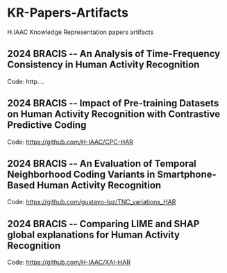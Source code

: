 # KR-Papers-Artifacts

H.IAAC Knowledge Representation papers artifacts

## 2024 BRACIS -- An Analysis of Time-Frequency Consistency in Human Activity Recognition

Code: http....

## 2024 BRACIS -- Impact of Pre-training Datasets on Human Activity Recognition with Contrastive Predictive Coding

Code: https://github.com/H-IAAC/CPC-HAR

## 2024 BRACIS -- An Evaluation of Temporal Neighborhood Coding Variants in Smartphone-Based Human Activity Recognition

Code: https://github.com/gustavo-luz/TNC_variations_HAR

## 2024 BRACIS -- Comparing LIME and SHAP global explanations for Human Activity Recognition

Code: https://github.com/H-IAAC/XAI-HAR
